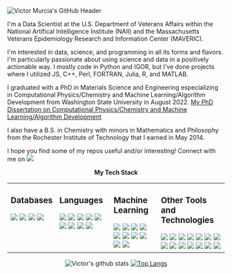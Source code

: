 ![Victor Murcia's GitHub Header](https://capsule-render.vercel.app/api?type=venom&height=200&text=Victor%20Murcia&fontSize=70&color=0:8871e5,100:b678c4&stroke=b678c4)

I'm a Data Scientist at the U.S. Department of Veterans Affairs within the National Artifical Intelligence Institute (NAII) and the Massachusetts Veterans Epidemiology Research and Information Center (MAVERIC).

I'm interested in data, science, and programming in all its forms and flavors. I'm particularly passionate about using science and data in a positively actionable way. I mostly code in Python and IGOR, but I've done projects where I utilized JS, C++, Perl, FORTRAN, Julia, R, and MATLAB.

I graduated with a PhD in Materials Science and Engineering especializing in Computational Physics/Chemistry and Machine Learning/Algorithm Development from Washington State University in August 2022. [My PhD Dissertation on Computational Physics/Chemistry and Machine Learning/Algorithm Development](https://www.proquest.com/docview/2731807103?pq-origsite=gscholar&fromopenview=true)

I also have a B.S. in Chemistry with minors in Mathematics and Philosophy from the Rochester Institute of Technology that I earned in May 2014. 

I hope you find some of my repos useful and/or interesting! Connect with me on <a href="https://www.linkedin.com/in/vmmr5596/" target="_blank"><img src="https://img.shields.io/badge/LinkedIn-0A66C2?style=flat-square&logo=LinkedIn&logoColor=white"/></a>


<p align="center">
    <Strong>My Tech Stack</Strong><br>
</p>

<table align="center">
    <tr>
        <!-- Databases -->
        <td valign="top">
            <h3>Databases</h3>
            <img src="https://img.shields.io/badge/PostgreSQL-316192?style=for-the-badge&logo=postgresql&logoColor=white">
            <img src="https://img.shields.io/badge/MySQL-00000F?style=for-the-badge&logo=mysql&logoColor=white">
            <img src="https://img.shields.io/badge/Microsoft%20SQL%20Server-CC2927?style=for-the-badge&logo=microsoft%20sql%20server&logoColor=white">
            <img src="https://img.shields.io/badge/Databricks-FF3621?style=for-the-badge&logo=Databricks&logoColor=white">
        </td>
        <!-- Languages -->
        <td valign="top">
            <h3>Languages</h3>
            <img src="https://img.shields.io/badge/Python-14354C?style=for-the-badge&logo=python&logoColor=white">
            <img src="https://img.shields.io/badge/R-276DC3?style=for-the-badge&logo=r&logoColor=white">
            <img src="https://img.shields.io/badge/Perl-39457E?style=for-the-badge&logo=perl&logoColor=white">
            <img src="https://img.shields.io/badge/javascript-F7DF1E?style=for-the-badge&logo=javascript&logoColor=black">
            <img src="https://img.shields.io/badge/C%2B%2B-00599C?logo=cplusplus&logoColor=fff&style=for-the-badge">
            <img src="https://img.shields.io/badge/Powershell-2CA5E0?style=for-the-badge&logo=powershell&logoColor=white">
            <img src="https://img.shields.io/badge/html-E34F26?style=for-the-badge&logo=html5&logoColor=white">
            <img src="https://img.shields.io/badge/css-1572B6?style=for-the-badge&logo=css3&logoColor=white">  
            <img src="https://img.shields.io/badge/Arduino_IDE-00979D?style=for-the-badge&logo=arduino&logoColor=white">
            <!-- Add other language badges here -->
        </td>
        <!-- Machine Learning -->
        <td valign="top">
            <h3>Machine Learning</h3>
            <img src="https://img.shields.io/badge/TensorFlow-FF6F00?style=for-the-badge&logo=tensorflow&logoColor=white">
            <img src="https://img.shields.io/badge/Weights_&_Biases-FFBE00?style=for-the-badge&logo=WeightsAndBiases&logoColor=white">
            <img src="https://img.shields.io/badge/Dask-FC6E6B?logo=dask&logoColor=fff&style=for-the-badge">
            <img src="https://img.shields.io/badge/Polars-CD792C?logo=polars&logoColor=fff&style=for-the-badge">
            <img src="https://img.shields.io/badge/pandas-150458?logo=pandas&logoColor=fff&style=for-the-badge">
            <img src="https://img.shields.io/badge/PyTorch-EE4C2C?logo=pytorch&logoColor=fff&style=for-the-badge">
            <img src="https://img.shields.io/badge/scikit--learn-F7931E?logo=scikitlearn&logoColor=fff&style=for-the-badge">
            <img src="https://img.shields.io/badge/SciPy-8CAAE6?logo=scipy&logoColor=fff&style=for-the-badge">
            <img src="https://img.shields.io/badge/OpenCV-5C3EE8?logo=opencv&logoColor=fff&style=for-the-badge">
            <img src="https://img.shields.io/badge/spaCy-09A3D5?logo=spacy&logoColor=fff&style=for-the-badge">
            <!-- Add other machine learning badges here -->
        </td>
        <!-- Other Tools and Technologies -->
        <td valign="top">
            <h3>Other Tools and Technologies</h3>
            <img src="https://img.shields.io/badge/Linux-FCC624?style=for-the-badge&logo=linux&logoColor=black">
            <img src="https://img.shields.io/badge/Amazon_AWS-232F3E?style=for-the-badge&logo=amazon-aws&logoColor=white">
            <img src="https://img.shields.io/badge/Wolfram%20Mathematica-D10?logo=wolframmathematica&logoColor=fff&style=for-the-badge">
            <img src="![AMD Badge](https://img.shields.io/badge/AMD-ED1C24?logo=amd&logoColor=fff&style=for-the-badge">
            <img src="https://img.shields.io/badge/NVIDIA-76B900?logo=nvidia&logoColor=fff&style=for-the-badge">
            <img src="https://img.shields.io/badge/Jupyter-F37626?logo=jupyter&logoColor=fff&style=for-the-badge">
            <img src="https://img.shields.io/badge/GIT-E44C30?style=for-the-badge&logo=git&logoColor=white">
            <img src="https://img.shields.io/badge/Visual_Studio_Code-0078D4?style=for-the-badge&logo=visual%20studio%20code&logoColor=white">
            <img src="https://img.shields.io/badge/RStudio-75AADB?style=for-the-badge&logo=RStudio&logoColor=white">
            <img src="https://img.shields.io/badge/Notepad++-90E59A.svg?style=for-the-badge&logo=notepad%2B%2B&logoColor=black">
            <img src="https://img.shields.io/badge/Emacs-%237F5AB6.svg?&style=for-the-badge&logo=gnu-emacs&logoColor=white">
            <img src="https://img.shields.io/badge/Colab-F9AB00?style=for-the-badge&logo=googlecolab&color=525252">
            <img src="https://img.shields.io/badge/GitHub_Actions-2088FF?style=for-the-badge&logo=github-actions&logoColor=white">
            <img src="https://img.shields.io/badge/Tableau-E97627?style=for-the-badge&logo=Tableau&logoColor=white">
            <!-- Add other tools and technologies badges here -->
        </td>
    </tr>
</table>
<div align=center>

![Victor's github stats](https://github-readme-stats.vercel.app/api?username=victormurcia&show_icons=true&theme=dracula&show=reviews,discussions_started,discussions_answered,prs_merged,prs_merged_percentage&rank_icon=github)
[![Top Langs](https://github-readme-stats-git-masterrstaa-rickstaa.vercel.app/api/top-langs/?username=victormurcia&theme=dracula&langs_count=15)](https://github.com/victormurcia/github-readme-stats)
